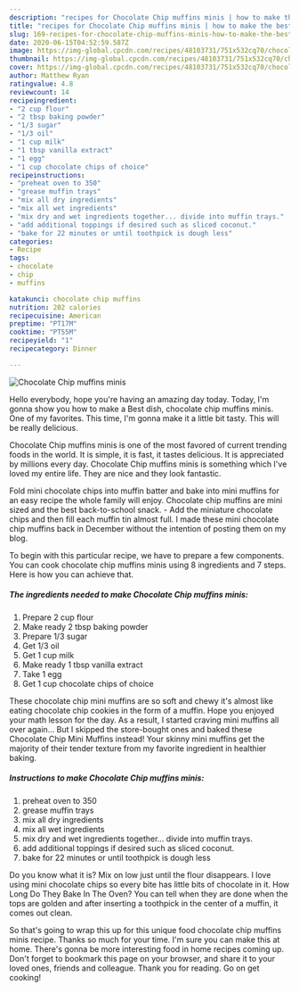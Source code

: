 ```yaml
---
description: "recipes for Chocolate Chip muffins minis | how to make the best Chocolate Chip muffins minis"
title: "recipes for Chocolate Chip muffins minis | how to make the best Chocolate Chip muffins minis"
slug: 169-recipes-for-chocolate-chip-muffins-minis-how-to-make-the-best-chocolate-chip-muffins-minis
date: 2020-06-15T04:52:59.587Z
image: https://img-global.cpcdn.com/recipes/48103731/751x532cq70/chocolate-chip-muffins-minis-recipe-main-photo.jpg
thumbnail: https://img-global.cpcdn.com/recipes/48103731/751x532cq70/chocolate-chip-muffins-minis-recipe-main-photo.jpg
cover: https://img-global.cpcdn.com/recipes/48103731/751x532cq70/chocolate-chip-muffins-minis-recipe-main-photo.jpg
author: Matthew Ryan
ratingvalue: 4.8
reviewcount: 14
recipeingredient:
- "2 cup flour"
- "2 tbsp baking powder"
- "1/3 sugar"
- "1/3 oil"
- "1 cup milk"
- "1 tbsp vanilla extract"
- "1 egg"
- "1 cup chocolate chips of choice"
recipeinstructions:
- "preheat oven to 350"
- "grease muffin trays"
- "mix all dry ingredients"
- "mix all wet ingredients"
- "mix dry and wet ingredients together... divide into muffin trays."
- "add additional toppings if desired such as sliced coconut."
- "bake for 22 minutes or until toothpick is dough less"
categories:
- Recipe
tags:
- chocolate
- chip
- muffins

katakunci: chocolate chip muffins 
nutrition: 202 calories
recipecuisine: American
preptime: "PT17M"
cooktime: "PT55M"
recipeyield: "1"
recipecategory: Dinner

---
```



![Chocolate Chip muffins minis](https://img-global.cpcdn.com/recipes/48103731/751x532cq70/chocolate-chip-muffins-minis-recipe-main-photo.jpg)

Hello everybody, hope you're having an amazing day today. Today, I'm gonna show you how to make a Best dish, chocolate chip muffins minis. One of my favorites. This time, I'm gonna make it a little bit tasty. This will be really delicious.

Chocolate Chip muffins minis is one of the most favored of current trending foods in the world. It is simple, it is fast, it tastes delicious. It is appreciated by millions every day. Chocolate Chip muffins minis is something which I've loved my entire life. They are nice and they look fantastic.

Fold mini chocolate chips into muffin batter and bake into mini muffins for an easy recipe the whole family will enjoy. Chocolate chip muffins are mini sized and the best back-to-school snack. - Add the miniature chocolate chips and then fill each muffin tin almost full. I made these mini chocolate chip muffins back in December without the intention of posting them on my blog.


To begin with this particular recipe, we have to prepare a few components. You can cook chocolate chip muffins minis using 8 ingredients and 7 steps. Here is how you can achieve that.

<!--inarticleads1-->

##### The ingredients needed to make Chocolate Chip muffins minis:

1. Prepare 2 cup flour
1. Make ready 2 tbsp baking powder
1. Prepare 1/3 sugar
1. Get 1/3 oil
1. Get 1 cup milk
1. Make ready 1 tbsp vanilla extract
1. Take 1 egg
1. Get 1 cup chocolate chips of choice


These chocolate chip mini muffins are so soft and chewy it&#39;s almost like eating chocolate chip cookies in the form of a muffin. Hope you enjoyed your math lesson for the day. As a result, I started craving mini muffins all over again… But I skipped the store-bought ones and baked these Chocolate Chip Mini Muffins instead! Your skinny mini muffins get the majority of their tender texture from my favorite ingredient in healthier baking. 

<!--inarticleads2-->

##### Instructions to make Chocolate Chip muffins minis:

1. preheat oven to 350
1. grease muffin trays
1. mix all dry ingredients
1. mix all wet ingredients
1. mix dry and wet ingredients together... divide into muffin trays.
1. add additional toppings if desired such as sliced coconut.
1. bake for 22 minutes or until toothpick is dough less


Do you know what it is? Mix on low just until the flour disappears. I love using mini chocolate chips so every bite has little bits of chocolate in it. How Long Do They Bake In The Oven? You can tell when they are done when the tops are golden and after inserting a toothpick in the center of a muffin, it comes out clean. 

So that's going to wrap this up for this unique food chocolate chip muffins minis recipe. Thanks so much for your time. I'm sure you can make this at home. There's gonna be more interesting food in home recipes coming up. Don't forget to bookmark this page on your browser, and share it to your loved ones, friends and colleague. Thank you for reading. Go on get cooking!
